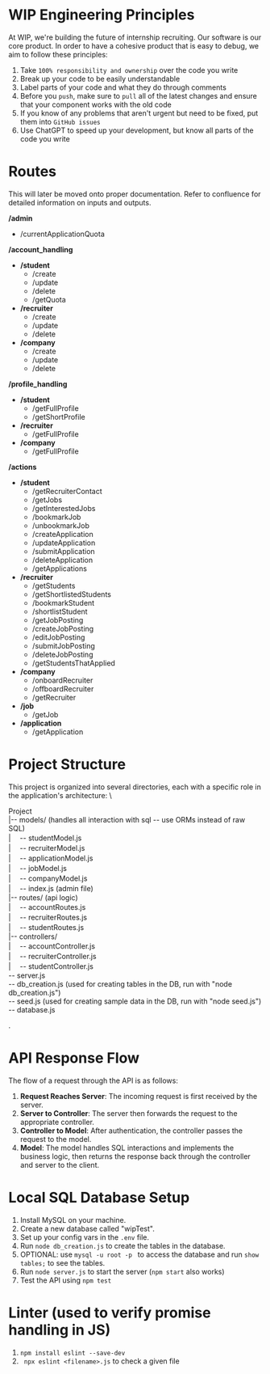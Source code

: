 # WIP Engineering Principles

At WIP, we're building the future of internship recruiting. Our software is our core product. In order to have a cohesive product that is easy to debug, we aim to follow these principles:

1. Take `100% responsibility and ownership` over the code you write
2. Break up your code to be easily understandable
3. Label parts of your code and what they do through comments
4. Before you `push`, make sure to `pull` all of the latest changes and ensure that your component works with the old code
5. If you know of any problems that aren't urgent but need to be fixed, put them into `GitHub issues`
6. Use ChatGPT to speed up your development, but know all parts of the code you write 

# Routes 

 This will later be moved onto proper documentation. Refer to confluence for detailed information on inputs and outputs.

**/admin**
  - /currentApplicationQuota 

**/account_handling**
  - **/student**
    - /create
    - /update
    - /delete
    - /getQuota
  - **/recruiter**
    - /create
    - /update
    - /delete
  - **/company**
    - /create
    - /update
    - /delete

**/profile_handling**
  - **/student**
    - /getFullProfile
    - /getShortProfile
  - **/recruiter**
    - /getFullProfile
  - **/company**
    - /getFullProfile

**/actions**
  - **/student**
    - /getRecruiterContact
    - /getJobs
    - /getInterestedJobs
    - /bookmarkJob
    - /unbookmarkJob
    - /createApplication
    - /updateApplication
    - /submitApplication
    - /deleteApplication
    - /getApplications
  - **/recruiter**
    - /getStudents
    - /getShortlistedStudents
    - /bookmarkStudent
    - /shortlistStudent
    - /getJobPosting
    - /createJobPosting
    - /editJobPosting
    - /submitJobPosting
    - /deleteJobPosting
    - /getStudentsThatApplied
  - **/company**
    - /onboardRecruiter
    - /offboardRecruiter
    - /getRecruiter
  - **/job**
      - /getJob
  - **/application**
    - /getApplication
# Project Structure

This project is organized into several directories, each with a specific role in the application's architecture: \

Project \
|-- models/ (handles all interaction with sql -- use ORMs instead of raw SQL) \
|   &#x3000;-- studentModel.js \
|   &#x3000;-- recruiterModel.js \
|   &#x3000;-- applicationModel.js \
|   &#x3000;-- jobModel.js \
|   &#x3000;-- companyModel.js \
|   &#x3000;-- index.js (admin file) \
|-- routes/ (api logic) \
|   &#x3000;-- accountRoutes.js \
|   &#x3000;-- recruiterRoutes.js \
|   &#x3000;-- studentRoutes.js \
|-- controllers/ \
|   &#x3000;-- accountController.js \
|   &#x3000;-- recruiterController.js \
|   &#x3000;-- studentController.js \
-- server.js \
-- db_creation.js (used for creating tables in the DB, run with "node db_creation.js") \
-- seed.js (used for creating sample data in the DB, run with "node seed.js") \
-- database.js

.

# API Response Flow

The flow of a request through the API is as follows:

1. **Request Reaches Server**: The incoming request is first received by the server.
2. **Server to Controller**: The server then forwards the request to the appropriate controller.
3. **Controller to Model**: After authentication, the controller passes the request to the model.
4. **Model**: The model handles SQL interactions and implements the business logic, then returns the response back through the controller and server to the client.

# Local SQL Database Setup

1. Install MySQL on your machine.
2. Create a new database called "wipTest".
3. Set up your config vars in the ` .env ` file.
4. Run ` node db_creation.js ` to create the tables in the database.
5. OPTIONAL: use ```mysql -u root -p ``` to access the database and run ```show tables;``` to see the tables.
6. Run ` node server.js ` to start the server (``` npm start ``` also works)
7. Test the API using ```npm test```

# Linter (used to verify promise handling in JS)
1. ` npm install eslint --save-dev `
2. ` npx eslint <filename>.js` to check a given file

